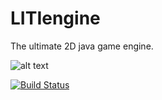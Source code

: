 # LITIengine

The ultimate 2D java game engine.

![alt text](https://github.com/gurkenlabs/litiengine/blob/master/resources/LITIEngine_Logo_big.png "Logo Title Text 1")

[![Build Status](https://travis-ci.org/gurkenlabs/litiengine.svg?branch=master)](https://travis-ci.org/gurkenlabs/litiengine)

